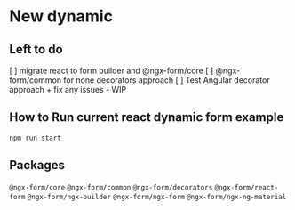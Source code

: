 # New dynamic

## Left to do

[ ] migrate react to form builder and @ngx-form/core
[ ] @ngx-form/common for none decorators approach
[ ] Test Angular decorator approach + fix any issues - WIP

## How to Run current react dynamic form example
`npm run start`

## Packages
`@ngx-form/core`
`@ngx-form/common`
`@ngx-form/decorators`
`@ngx-form/react-form`
`@ngx-form/ngx-builder`
`@ngx-form/ngx-form`
`@ngx-form/ngx-ng-material`
